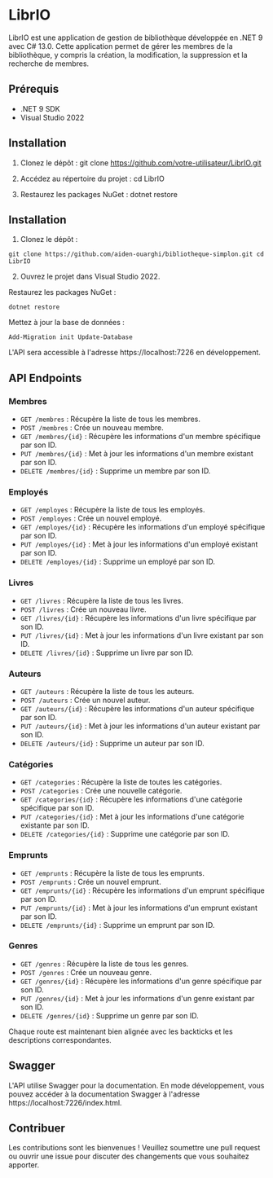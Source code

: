 # LibrIO

LibrIO est une application de gestion de bibliothèque développée en .NET 9 avec C# 13.0. Cette application permet de gérer les membres de la bibliothèque, y compris la création, la modification, la suppression et la recherche de membres.



## Prérequis

- .NET 9 SDK
- Visual Studio 2022

## Installation

1. Clonez le dépôt :
git clone https://github.com/votre-utilisateur/LibrIO.git


2. Accédez au répertoire du projet :
cd LibrIO

3. Restaurez les packages NuGet :
dotnet restore



## Installation
1. Clonez le dépôt :

`git clone https://github.com/aiden-ouarghi/bibliotheque-simplon.git
cd LibrIO`

2. Ouvrez le projet dans Visual Studio 2022.

Restaurez les packages NuGet :

`dotnet restore`

Mettez à jour la base de données :

`Add-Migration init
Update-Database`

L'API sera accessible à l'adresse https://localhost:7226 en développement.


## API Endpoints

### Membres

- `GET /membres` : Récupère la liste de tous les membres.
- `POST /membres` : Crée un nouveau membre.
- `GET /membres/{id}` : Récupère les informations d'un membre spécifique par son ID.
- `PUT /membres/{id}` : Met à jour les informations d'un membre existant par son ID.
- `DELETE /membres/{id}` : Supprime un membre par son ID.

### Employés

- `GET /employes` : Récupère la liste de tous les employés.
- `POST /employes` : Crée un nouvel employé.
- `GET /employes/{id}` : Récupère les informations d'un employé spécifique par son ID.
- `PUT /employes/{id}` : Met à jour les informations d'un employé existant par son ID.
- `DELETE /employes/{id}` : Supprime un employé par son ID.

### Livres
- `GET /livres` : Récupère la liste de tous les livres.
- `POST /livres` : Crée un nouveau livre.
- `GET /livres/{id}` : Récupère les informations d'un livre spécifique par son ID.
- `PUT /livres/{id}` : Met à jour les informations d'un livre existant par son ID.
- `DELETE /livres/{id}` : Supprime un livre par son ID.

### Auteurs
- `GET /auteurs` : Récupère la liste de tous les auteurs.
- `POST /auteurs` : Crée un nouvel auteur.
- `GET /auteurs/{id}` : Récupère les informations d'un auteur spécifique par son ID.
- `PUT /auteurs/{id}` : Met à jour les informations d'un auteur existant par son ID.
- `DELETE /auteurs/{id}` : Supprime un auteur par son ID.

### Catégories
- `GET /categories` : Récupère la liste de toutes les catégories.
- `POST /categories` : Crée une nouvelle catégorie.
- `GET /categories/{id}` : Récupère les informations d'une catégorie spécifique par son ID.
- `PUT /categories/{id}` : Met à jour les informations d'une catégorie existante par son ID.
- `DELETE /categories/{id}` : Supprime une catégorie par son ID.

### Emprunts
- `GET /emprunts` : Récupère la liste de tous les emprunts.
- `POST /emprunts` : Crée un nouvel emprunt.
- `GET /emprunts/{id}` : Récupère les informations d'un emprunt spécifique par son ID.
- `PUT /emprunts/{id}` : Met à jour les informations d'un emprunt existant par son ID.
- `DELETE /emprunts/{id}` : Supprime un emprunt par son ID.

### Genres
- `GET /genres` : Récupère la liste de tous les genres.
- `POST /genres` : Crée un nouveau genre.
- `GET /genres/{id}` : Récupère les informations d'un genre spécifique par son ID.
- `PUT /genres/{id}` : Met à jour les informations d'un genre existant par son ID.
- `DELETE /genres/{id}` : Supprime un genre par son ID.

Chaque route est maintenant bien alignée avec les backticks et les descriptions correspondantes.

## Swagger
L'API utilise Swagger pour la documentation. En mode développement, vous pouvez accéder à la documentation Swagger à l'adresse https://localhost:7226/index.html.

## Contribuer

Les contributions sont les bienvenues ! Veuillez soumettre une pull request ou ouvrir une issue pour discuter des changements que vous souhaitez apporter.


    
